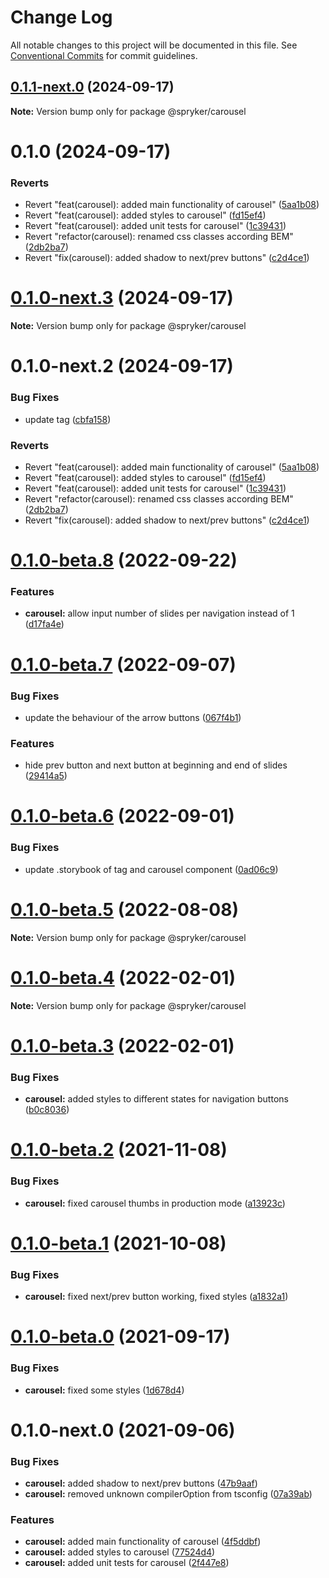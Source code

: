 # Change Log

All notable changes to this project will be documented in this file.
See [Conventional Commits](https://conventionalcommits.org) for commit guidelines.

## [0.1.1-next.0](http://172.31.33.130:9292/spryker-internal-ci/ui-components/compare/@spryker/carousel@0.1.0...@spryker/carousel@0.1.1-next.0) (2024-09-17)

**Note:** Version bump only for package @spryker/carousel





# 0.1.0 (2024-09-17)


### Reverts

* Revert "feat(carousel): added main functionality of carousel" ([5aa1b08](http://172.31.33.130:9292/spryker-internal-ci/ui-components/commits/5aa1b08528265fbf3270dc8d9c6a8822ba03fd3b))
* Revert "feat(carousel): added styles to carousel" ([fd15ef4](http://172.31.33.130:9292/spryker-internal-ci/ui-components/commits/fd15ef4662bdeb7080d8e9d1f19d1651135285b0))
* Revert "feat(carousel): added unit tests for carousel" ([1c39431](http://172.31.33.130:9292/spryker-internal-ci/ui-components/commits/1c394317918fe3de276468b5e630e063f696b5a5))
* Revert "refactor(carousel): renamed css classes according BEM" ([2db2ba7](http://172.31.33.130:9292/spryker-internal-ci/ui-components/commits/2db2ba7c834f840b562e27487092d3ed54e2efff))
* Revert "fix(carousel): added shadow to next/prev buttons" ([c2d4ce1](http://172.31.33.130:9292/spryker-internal-ci/ui-components/commits/c2d4ce11615d3500e3278a478df16e7c839e46b6))





# [0.1.0-next.3](http://172.31.33.130:9292/spryker-internal-ci/ui-components/compare/@spryker/carousel@0.1.0-next.2...@spryker/carousel@0.1.0-next.3) (2024-09-17)

**Note:** Version bump only for package @spryker/carousel





# 0.1.0-next.2 (2024-09-17)


### Bug Fixes

* update tag ([cbfa158](http://172.31.33.130:9292/spryker-internal-ci/ui-components/commits/cbfa1586f07f74485fce9b817eccd0a2edac9700))


### Reverts

* Revert "feat(carousel): added main functionality of carousel" ([5aa1b08](http://172.31.33.130:9292/spryker-internal-ci/ui-components/commits/5aa1b08528265fbf3270dc8d9c6a8822ba03fd3b))
* Revert "feat(carousel): added styles to carousel" ([fd15ef4](http://172.31.33.130:9292/spryker-internal-ci/ui-components/commits/fd15ef4662bdeb7080d8e9d1f19d1651135285b0))
* Revert "feat(carousel): added unit tests for carousel" ([1c39431](http://172.31.33.130:9292/spryker-internal-ci/ui-components/commits/1c394317918fe3de276468b5e630e063f696b5a5))
* Revert "refactor(carousel): renamed css classes according BEM" ([2db2ba7](http://172.31.33.130:9292/spryker-internal-ci/ui-components/commits/2db2ba7c834f840b562e27487092d3ed54e2efff))
* Revert "fix(carousel): added shadow to next/prev buttons" ([c2d4ce1](http://172.31.33.130:9292/spryker-internal-ci/ui-components/commits/c2d4ce11615d3500e3278a478df16e7c839e46b6))





# [0.1.0-beta.8](https://github.com/spryker/ui-components/compare/@spryker/carousel@0.1.0-beta.7...@spryker/carousel@0.1.0-beta.8) (2022-09-22)


### Features

* **carousel:** allow input number of slides per navigation instead of 1 ([d17fa4e](https://github.com/spryker/ui-components/commit/d17fa4e88fc3e56aeacf671d757ae395209f3697))





# [0.1.0-beta.7](https://github.com/spryker/ui-components/compare/@spryker/carousel@0.1.0-beta.6...@spryker/carousel@0.1.0-beta.7) (2022-09-07)


### Bug Fixes

* update the behaviour of the arrow buttons ([067f4b1](https://github.com/spryker/ui-components/commit/067f4b18102dcf7c13b4cb1d650087adfea2cd65))


### Features

* hide prev button and next button at beginning and end of slides ([29414a5](https://github.com/spryker/ui-components/commit/29414a5fef0361d24d1de3eb9e9c2b36aa707b1b))





# [0.1.0-beta.6](https://github.com/spryker/ui-components/compare/@spryker/carousel@0.1.0-beta.5...@spryker/carousel@0.1.0-beta.6) (2022-09-01)


### Bug Fixes

* update .storybook of tag and carousel component ([0ad06c9](https://github.com/spryker/ui-components/commit/0ad06c94ac39d4d0e2682c3d8649ebc90c0598d7))





# [0.1.0-beta.5](https://github.com/spryker/ui-components/compare/@spryker/carousel@0.1.0-beta.4...@spryker/carousel@0.1.0-beta.5) (2022-08-08)

**Note:** Version bump only for package @spryker/carousel





# [0.1.0-beta.4](https://github.com/spryker/ui-components/compare/@spryker/carousel@0.1.0-beta.3...@spryker/carousel@0.1.0-beta.4) (2022-02-01)

**Note:** Version bump only for package @spryker/carousel





# [0.1.0-beta.3](https://github.com/spryker/ui-components/compare/@spryker/carousel@0.1.0-beta.2...@spryker/carousel@0.1.0-beta.3) (2022-02-01)


### Bug Fixes

* **carousel:** added styles to different states for navigation buttons ([b0c8036](https://github.com/spryker/ui-components/commit/b0c803674c2d6c0a33d9721006ff5143307baad6))





# [0.1.0-beta.2](https://github.com/spryker/ui-components/compare/@spryker/carousel@0.1.0-beta.1...@spryker/carousel@0.1.0-beta.2) (2021-11-08)


### Bug Fixes

* **carousel:** fixed carousel thumbs in production mode ([a13923c](https://github.com/spryker/ui-components/commit/a13923cf79be3263b1460891d50d465c9a1958e9))





# [0.1.0-beta.1](https://github.com/spryker/ui-components/compare/@spryker/carousel@0.1.0-beta.0...@spryker/carousel@0.1.0-beta.1) (2021-10-08)


### Bug Fixes

* **carousel:** fixed next/prev button working, fixed styles ([a1832a1](https://github.com/spryker/ui-components/commit/a1832a13f40b9f7896ac49eef0b19075be1e0470))





# [0.1.0-beta.0](https://github.com/spryker/ui-components/compare/@spryker/carousel@0.1.0-next.0...@spryker/carousel@0.1.0-beta.0) (2021-09-17)


### Bug Fixes

* **carousel:** fixed some styles ([1d678d4](https://github.com/spryker/ui-components/commit/1d678d472713c120c751a8b6ecefe6fd1f05b7d6))





# 0.1.0-next.0 (2021-09-06)


### Bug Fixes

* **carousel:** added shadow to next/prev buttons ([47b9aaf](https://github.com/spryker/ui-components/commit/47b9aaff3e1a407e9d06bb169a2be48469212b9f))
* **carousel:** removed unknown compilerOption from tsconfig ([07a39ab](https://github.com/spryker/ui-components/commit/07a39abe7a427bdbc448171bd5537a48452b2897))


### Features

* **carousel:** added main functionality of carousel ([4f5ddbf](https://github.com/spryker/ui-components/commit/4f5ddbf752b97663599e09eae02953f06884e248))
* **carousel:** added styles to carousel ([77524d4](https://github.com/spryker/ui-components/commit/77524d4bb5a5bb85f35d7ba08803641862c82e77))
* **carousel:** added unit tests for carousel ([2f447e8](https://github.com/spryker/ui-components/commit/2f447e809868db343dcac01d534b6db255704763))
